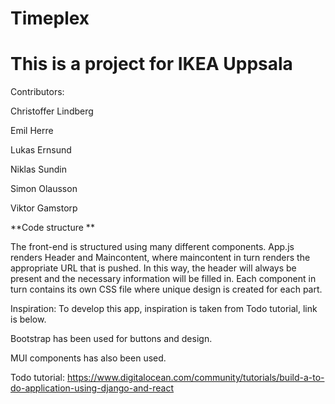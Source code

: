 # Timeplex
# This is a project for IKEA Uppsala

Contributors:

Christoffer Lindberg

Emil Herre

Lukas Ernsund

Niklas Sundin

Simon Olausson

Viktor Gamstorp

**Code structure
**

The front-end is structured using many different components. App.js renders Header and Maincontent, where maincontent in turn renders the appropriate URL that is pushed. In this way, the header will always be present and the necessary information will be filled in. Each component in turn contains its own CSS file where unique design is created for each part.


Inspiration:
To develop this app, inspiration is taken from Todo tutorial, link is below.

Bootstrap has been used for buttons and design.

MUI components has also been used.

Todo tutorial: https://www.digitalocean.com/community/tutorials/build-a-to-do-application-using-django-and-react
